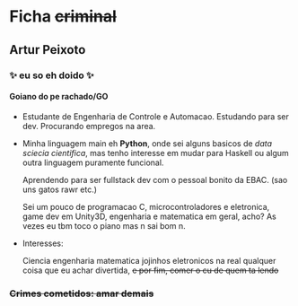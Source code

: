 # Ficha <del>criminal</del>

## Artur Peixoto

### ✨  eu so eh doido ✨

#### Goiano do pe rachado/GO

<ul>

<li>


 Estudante de Engenharia de Controle e Automacao. Estudando para ser dev. Procurando empregos na area.
</li>


<li>

Minha linguagem main eh <b>Python</b>, onde sei alguns basicos de <i>data sciecia cientifica</i>, mas tenho interesse em mudar para Haskell ou algum outra linguagem puramente funcional.


Aprendendo para ser fullstack dev com o pessoal bonito da EBAC. (sao uns gatos rawr etc.)

Sei um pouco de programacao C, microcontroladores e eletronica, game dev em Unity3D, engenharia e matematica em geral, acho? As vezes eu tbm toco o piano mas n sai bom n.

</li>

<li>
Interesses: 

Ciencia engenharia matematica jojinhos eletronicos na real qualquer coisa que eu achar divertida, <del> e por fim, comer o cu de quem ta lendo</del>

</li>
</ul>


### <del>Crimes cometidos: amar demais</del>
